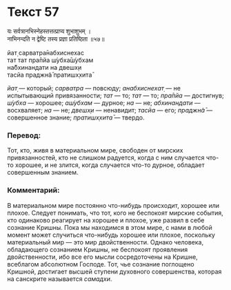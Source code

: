 # Текст 57

यः सर्वत्रानभिस्नेहस्तत्तत्प्राप्य शुभाशुभम् ।  
नाभिनन्दति न द्वेष्टि तस्य प्रज्ञा प्रतिष्ठिता ॥५७॥

йат̣ сарватра̄набхиснехас  
тат тат пра̄пйа ш́убха̄ш́убхам  
на̄бхинандати на двешх̣и  
тасйа праджн̃а̄ пратишх̣хита̄

_йат̣_ — который; _сарватра_ — повсюду; _анабхиснехат̣_ — не испытывающий привязанности; _тат_ — то; _тат_ — то; _пра̄пйа_ — достигнув; _ш́убха_ — хорошее; _аш́убхам_ — дурное; _на_ — не; _абхинандати_ — восхваляет; _на_ — не; _двешх̣и_ — ненавидит; _тасйа_ — его; _праджн̃а̄_ — совершенное знание; _пратишх̣хита̄_ — твердо.

### Перевод:

Тот, кто, живя в материальном мире, свободен от мирских привязанностей, кто не слишком радуется, когда с ним случается что- то хорошее, и не злится, когда случается что-то дурное, обладает совершенным знанием.

### Комментарий:

В материальном мире постоянно что-нибудь происходит, хорошее или плохое. Следует понимать, что тот, кого не беспокоят мирские события, кто одинаково реагирует на хорошее и плохое, уже развил в себе сознание Кришны. Пока мы находимся в этом мире, с нами в любой момент может случиться что-нибудь хорошее или плохое, поскольку материальный мир — это мир двойственности. Однако человека, обладающего сознанием Кришны, не беспокоят проявления двойственности, ибо все его мысли сосредоточены на Кришне, всеблагом абсолютном Господе. Тот, чье сознание поглощено Кришной, достигает высшей ступени духовного совершенства, которая на санскрите называется _самадхи_.